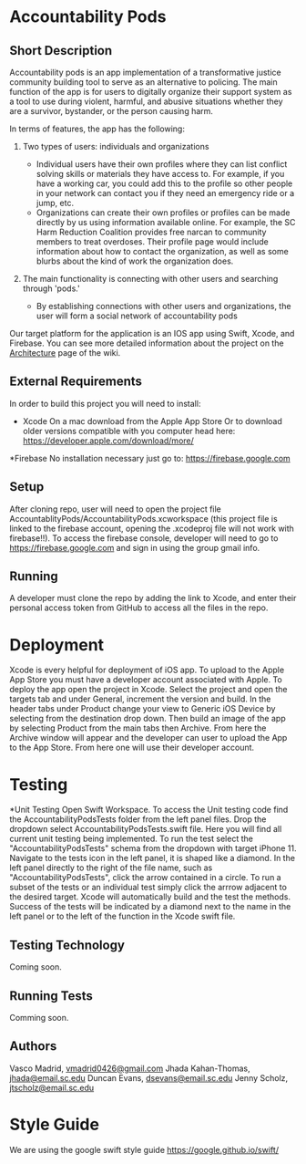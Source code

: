 
# Accountability Pods


## Short Description
Accountability pods is an app implementation of a transformative justice community building tool to serve as an alternative to policing. The main function of the app is for users to digitally organize their support system as a tool to use during violent, harmful, and abusive situations whether they are a survivor, bystander, or the person causing harm.

In terms of features, the app has the following:

1. Two types of users: individuals and organizations
	* Individual users have their own profiles where they can list conflict solving skills or materials they have access to. For example, if you have a working car, you could add this to the profile so other people in your network can contact you if they need an emergency ride or a jump, etc.
	* Organizations can create their own profiles or profiles can be made directly by us using information available online. For example, the SC Harm Reduction Coalition provides free narcan to community members to treat overdoses. Their profile page would include information about how to contact the organization, as well as some blurbs about the kind of work the organization does.

2. The main functionality is connecting with other users and searching through 'pods.'
	* By establishing connections with other users and organizations, the user will form a social network of accountability pods

Our target platform for the application is an IOS app using Swift, Xcode, and Firebase. You can see more detailed information about the project on the [Architecture](https://github.com/SCCapstone/Accountability-Pods/wiki/Architecture-Milestone) page of the wiki.

## External Requirements
 
In order to build this project you will need to install:
 
* Xcode
On a mac download from the Apple App Store
Or to download older versions compatible with you computer head here:
 https://developer.apple.com/download/more/
 
*Firebase
No installation necessary just go to:
https://firebase.google.com
 
## Setup
After cloning repo, user will need to open the project file AccountablityPods/AccountabilityPods.xcworkspace (this project file is linked to the firebase account, opening the .xcodeproj file will not work with firebase!!). To access the firebase console, developer will need to go to https://firebase.google.com and sign in using the group gmail info. 

## Running
A developer must clone the repo by adding the link to Xcode, and enter their personal access token from GitHub to access all the files in the repo.

# Deployment 
Xcode is every helpful for deployment of iOS app. To upload to the Apple App Store you must have a developer account associated with Apple. To deploy the app open the project in Xcode. Select the project and open the targets tab and under General, increment the version and build. In the header tabs under Product change your view to Generic iOS Device by selecting from the destination drop down. Then build an image of the app by selecting Product from the main tabs then Archive. From here the Archive window will appear and the developer can user to upload the App to the App Store. From here one will use their developer account.

# Testing 
*Unit Testing
Open Swift Workspace. To access the Unit testing code find the AccountabilityPodsTests folder from the left panel files. Drop the dropdown select AccountabilityPodsTests.swift file. Here you will find all current unit testing being implemented.
To run the test select the "AccountabilityPodsTests" schema from the dropdown with target iPhone 11. Navigate to the tests icon in the left panel, it is shaped like a diamond. In the left panel directly to the right of the file name, such as "AccountabilityPodsTests", click the arrow contained in a circle. To run a subset of the tests or an individual test simply click the arrrow adjacent to the desired target. Xcode will automatically build and the test the methods. Success of the tests will be indicated by a diamond next to the name in the left panel or to the left of the function in the Xcode swift file.

## Testing Technology
Coming soon.
## Running Tests
Comming soon.

## Authors
Vasco Madrid, vmadrid0426@gmail.com
Jhada Kahan-Thomas, jhada@email.sc.edu
Duncan Evans, dsevans@email.sc.edu
Jenny Scholz, jtscholz@email.sc.edu

# Style Guide
We are using the google swift style guide
https://google.github.io/swift/

